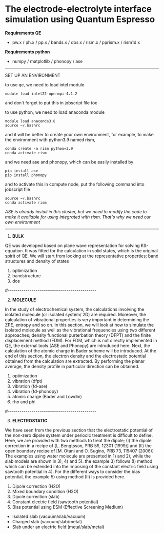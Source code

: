 # The electrode-electrolyte interface simulation using Quantum Espresso

**Requirements QE**
- pw.x / ph.x / pp.x / bands.x / dos.x / rism.x / pprism.x / rism1d.x

**Requirements python**
- numpy / matplotlib / phonopy / ase

---------------------------------------------

SET UP AN ENVIRONMENT

to use qe, we need to load intel module
```
module load intel22-openmpi-4.1.2
```
and don't forget to put this in jobscript file too

to use python, we need to load anaconda module
```
module load anaconda3.8
source ~/.bashrc
```

and it will be better to create your own environment,
for example, to make the environment with python3.9 named rism,
```
conda create -n rism python=3.9
conda activate rism
```

and we need ase and phonopy, which can be easily installed by
```
pip install ase
pip install phonopy
```

and to activate this in compute node, put the following command into jobscript file
```
source ~/.bashrc
conda activate rism
```

_<NOTE>_
_ASE is already install in this cluster, but we need to modify the code to make it available for using integrated with rism. That's why we need our own environment_

---------------------------------------------

1. **BULK**

QE was developed based on plane wave representation for solving KS-equation.
It was fitted for the calculation in solid states, which is the original spirit of QE.
We will start from looking at the representative properties; band structures and density of states

1) optimization
2) bandstructure
3) dos

#---------------------------------------------

2. **MOLECULE**

In the study of electrochemical system, the calculations involving the isolated molecule (or isolated system/ 2D) are required. 
Moreover, the calculation of vibrational properties is very important in determining the ZPE, entropy and so on.
In this section, we will look at how to simulate the isolated molecule as well as the vibrational frequencies using
two different approaches; density functional purterbation theory (DFPT) and the finite displacement method (FDM). 
For FDM, which is not directly implemented in QE, the external tools (ASE and Phonopy) are introduced here.
Next, the calculation of the atomic charge in Bader scheme will be introduced. 
At the end of this section, the electron density and the electrostatic potential obtained from the calculation are extracted. 
By performing the planar average, the density profile in particular direction can be obtained. 

1) optimization
2) vibration (dfpt)
3) vibration (fd-ase)
4) vibration (fd-phonopy)
5) atomic charge (Bader and Lowdin)
6) rho and phi 

#---------------------------------------------

3. **ELECTROSTATIC**

We have seen from the previous section that the electrostatic potential of the non-zero dipole system under periodic treatment is difficult to define.
Here, we are provided with two methods to treat the dipole;
(I) the dipole correction in a recipe of [L. Bengtsson, PRB 59, 12301 (1999)]
and (II) the open boundary recipe of [M. Otani and O. Sugino, PRB 73, 115407 (2006)]
The examples using water molecule are presented in 1) and 2), while the slab models are shown in 3), 4) and 5).
the example 3) follows (I) method which can be extended into the imposing of the constant electric field using sawtooth potential in 4).
For the different ways to consider the bias potential, the example 5) using method (II) is provided here.

1) Dipole correction (H2O)
2) Mixed boundary condition (H2O)
3) Dipole correction (slab) 
4) Constant electric field (sawtooth potential)
5) Bias potential using ESM (Effective Screening Medium) 
- Isolated slab (vacuum/slab/vacuum)
- Charged slab (vacuum/slab/metal)
- Slab under an electric field (metal/slab/metal)


